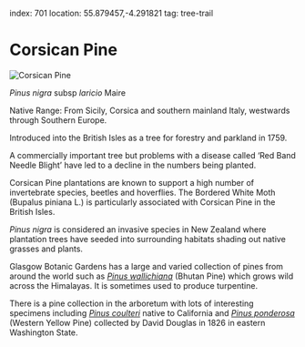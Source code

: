 index: 701
location: 55.879457,-4.291821
tag: tree-trail

# Corsican Pine

![Corsican Pine](corsican-pine.jpg)

<p class="species-info"><em>Pinus nigra</em> subsp <em>laricio</em> Maire</p>

Native Range: From Sicily, Corsica and southern mainland Italy, westwards through Southern Europe.

Introduced into the British Isles as a tree for forestry and parkland in 1759.

A commercially important tree but problems with a disease called ‘Red Band Needle Blight’ have led to a
  decline in the numbers being planted.

Corsican Pine plantations are known to support a high number of invertebrate species, beetles and hoverflies.
  The Bordered White Moth (Bupalus piniana L.) is particularly associated with Corsican Pine in the British Isles.

_Pinus nigra_ is considered an invasive species in New Zealand where plantation trees have seeded into surrounding
  habitats shading out native grasses and plants.

Glasgow Botanic Gardens has a large and varied collection of pines from around the world such as
[_Pinus wallichiana_](page:750) (Bhutan Pine) which grows wild across the Himalayas. It is sometimes
used to produce turpentine.

There is a pine collection in the arboretum with lots of interesting specimens including
[_Pinus coulteri_](page:751)
native to California and [_Pinus ponderosa_](page:752) (Western Yellow Pine) collected by
David Douglas in 1826 in eastern Washington State.